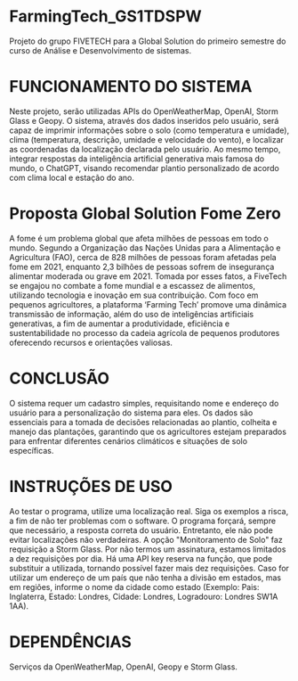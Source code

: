 # FarmingTech_GS1TDSPW
Projeto do grupo FIVETECH para a Global Solution do primeiro semestre do curso de Análise e Desenvolvimento de sistemas.

# FUNCIONAMENTO DO SISTEMA
Neste projeto, serão utilizadas APIs do OpenWeatherMap, OpenAI, Storm Glass e Geopy. O sistema, através dos dados inseridos pelo usuário, será capaz de imprimir informações sobre o solo (como temperatura e umidade), clima (temperatura, descrição, umidade e velocidade do vento), e localizar as coordenadas da localização declarada pelo usuário. Ao mesmo tempo, integrar respostas da inteligência artificial generativa mais famosa do mundo, o ChatGPT, visando recomendar plantio personalizado de acordo com clima local e estação do ano.

# Proposta Global Solution Fome Zero
A fome é um problema global que afeta milhões de pessoas em todo o mundo. Segundo a Organização das Nações Unidas para a Alimentação e Agricultura (FAO), cerca de 828 milhões de pessoas foram afetadas pela fome em 2021, enquanto 2,3 bilhões de pessoas sofrem de insegurança alimentar moderada ou grave em 2021.
Tomada por esses fatos, a FiveTech se engajou no combate a fome mundial e a escassez de alimentos, utilizando tecnologia e inovação em sua contribuição.
Com foco em pequenos agricultores, a plataforma ‘Farming Tech’ promove uma dinâmica transmissão de informação, além do uso de inteligências artificiais generativas, a fim de aumentar a produtividade, eficiência e sustentabilidade no processo da cadeia agrícola de pequenos produtores oferecendo recursos e orientações valiosas.

# CONCLUSÃO
O sistema requer um cadastro simples, requisitando nome e endereço do usuário para a personalização do sistema para eles. 
Os dados são essenciais para a tomada de decisões relacionadas ao plantio, colheita e manejo das plantações, garantindo que 
os agricultores estejam preparados para enfrentar diferentes cenários climáticos e situações de solo específicas.

# INSTRUÇÕES DE USO
Ao testar o programa, utilize uma localização real. Siga os exemplos a risca, a fim de não ter problemas com o software.
O programa forçará, sempre que necessário, a resposta correta do usuário. Entretanto, ele não pode evitar localizações não verdadeiras.
A opção "Monitoramento de Solo" faz requisição a Storm Glass. Por não termos um assinatura, estamos limitados a dez requisições por dia. Há uma API key reserva na função, que pode substituir a utilizada, tornando possível fazer mais dez requisições.
Caso for utilizar um endereço de um país que não tenha a divisão em estados, mas em regiões, informe o nome da cidade como estado (Exemplo: Pais: Inglaterra, Estado: Londres, Cidade: Londres, Logradouro: Londres SW1A 1AA).

# DEPENDÊNCIAS
Serviços da OpenWeatherMap, OpenAI, Geopy e Storm Glass.
